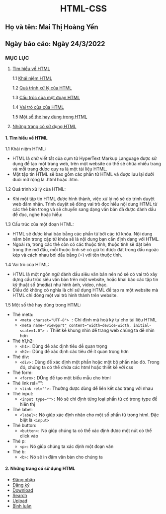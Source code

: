  # <div align="center"><p> HTML-CSS </p></div>
 ## Họ và tên: Mai Thị Hoàng Yến
 ## Ngày báo cáo: Ngày 24/3/2022
 ### MỤC LỤC
  1. [Tìm hiểu về HTML](#lythuyet)
  
      1.1 [Khái niệm HTML](#kn)
     
      1.2 [Quá trình xử lý của HTML](#qt)
     
      1.3 [Cấu trúc của một đoạn HTML](#ct)
     
      1.4 [Vai trò của của HTML](#vt)
      
      1.5 [Một số thẻ hay dùng trong HTML](#ms)
     
  2. [Những trang có sử dụng HTML](#thuchanh)  
#### 1. Tìm hiểu về HTML <a name="lythuyet"></a>
1.1 Khái niệm HTML:<a name="kn"></a>
 - HTML là chữ viết tắt của cụm từ HyperText Markup Language được sử dụng để tạo một trang web, trên một website có thể sẽ chứa nhiều trang và mỗi trang được quy ra là một tài liệu HTML.
 - Một tập tin HTML sẽ bao gồm các phần tử HTML và được lưu lại dưới đuôi mở rộng là .html hoặc .htm.
 
1.2  Quá trình xử lý của HTML:<a name="qt"></a>
 - Khi một tập tin HTML được hình thành, việc xử lý nó sẽ do trình duyệt web đảm nhận. Trình duyệt sẽ đóng vai trò đọc hiểu nội dung HTML từ các thẻ bên trong và sẽ chuyển sang dạng văn bản đã được đánh dấu để đọc, nghe hoặc hiểu:
 
1.3  Cấu trúc của một đoạn HTML:<a name="ct"></a>
 - HTML sẽ được khai báo bằng các phần tử bởi các từ khóa. Nội dung nằm bên trong cặp từ khóa sẽ là nội dung bạn cần định dạng với HTML.
 - Ngoài ra, trong các thẻ còn có các thuộc tính, thuộc tính sẽ đặt bên trong thẻ mở đầu, mỗi thuộc tính sẽ có giá trị được đặt trong dấu ngoặc kép và cách nhau bởi dấu bằng (=) với tên thuộc tính.

1.4  Vai trò của HTML:<a name="vt"></a>
 - HTML là một ngôn ngữ đánh dấu siêu văn bản nên nó sẽ có vai trò xây dựng cấu trúc siêu văn bản trên một website, hoặc khai báo các tập tin kỹ thuật số (media) như hình ảnh, video, nhạc. 
 - Điều đó không có nghĩa là chỉ sử dụng HTML để tạo ra một website mà HTML chỉ đóng một vai trò hình thành trên website.
 
1.5  Một số thẻ hay dùng trong HTML:<a name="ms"></a>
 - Thẻ meta:
   - `<meta charset="UTF-8"> :` Chỉ định mã hoá ký tự cho tài liệu HTML       
   - `<meta name="viewport" content="width=device-width, initial-scale=1.0"> :` Thiết kế khung nhìn để trang web chúng ta dễ nhìn hơn
 - Thẻ h1,h2:
   - `<h1>:` Dùng để xác định tiêu đề quan trọng 
   - `<h2>:` Dùng để xác định các tiêu đề ít quan trọng hơn
 - Thẻ div:
   - `<div>:` Dùng để xác định một phần hoặc một bộ phần nào đó. Trong đó, chúng ta có thể chứa các html hoặc thiết kế với css 
 - Thẻ form:
   - `<form>:` DÙng để tạo một biểu mẫu cho html 
 - Thẻ link rel="":
   - `<link rel="">:` Thường được dùng để liên kết các trang với nhau 
 - Thẻ input:
   - `<input type="">:` Nó sẽ chỉ định từng loại phần tử có trong type để hiển thị  
 - Thẻ label:
   - `<label>:` Nó giúp xác định nhãn cho một số phần tử trong html. Đặc biệt là `<input>` 
 - Thẻ button:
   - `<button>:` Nó giúp chúng ta có thể xác định được một nút có thể click vào  
 - Thẻ p:
   - `<p>:` Nó giúp chúng ta xác định một đoạn văn
 - Thẻ b:
   - `<b>:` Nó sẽ in đậm văn bản cho chúng ta
#### 2. Những trang có sử dụng HTML <a name="thuchanh"></a>
 - [Đăng nhập](/Task1_HTML/login.html)
 - [Đăng ký](/Task1_HTML/signup.php)
 - [Download](/Task1_HTML/download.php)
 - [Search](/Task1_HTML/search.php)
 - [Upload](/Task1_HTML/upload.php)
 - [Bình luận](/Task1_HTML/comment.php)

   

